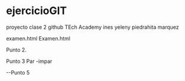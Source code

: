 # ejercicioGIT
proyecto clase 2 github TEch Academy
ines yeleny piedrahita marquez

examen.html
Examen.html

Punto 2.

<script>
var numero =5;
var factorial =1;
for (var i=numero; i>=1; i++)
{
    factorial = factorial*i;
}
console.log (factorial);
</script>

Punto 3 Par -impar
<script>
<function parlmpar( numero){
    var resultado =";
    if(numero%2 ==0) {
        resultado = 'Par';
    }else{
    resultado = 'impar';
    }
        {
            Console.log(resultado);
            return resultado;
        }
        
    }
}
<script>

 
    Punto 4
    <script tipye= "text/javascript">
        function palindromo(cadena) {
<Var>resultado = "La cadena\""+cadena+"\"\n";
    <var> cadenaOriginal = cadena.toLowerCase();
        var letrasEspacios =cadenaOriginal.split("");
        var cadenaSinEspacios = "";
        for (i in letrasEspacios) {
            if(letrasEspacios[i] != ""){
                cadenaSinEspacios +=letrasEspacios[i];
            }
            }
    Var letras =cadenaSinEspacios.split("");
    var letrasReves = cadenaSinEspacios.split("").reverse();
    
    var iguales = true;
    for(i in letras) {
        if(letras[i] ==letrasReves[i]){

        }
        Else [iguales = false;
    }
}
if (iguales) {
    resultado += "es un palindromo";
}

else {
    resultado += "no es palíndromo";
}

return resultado;
}
alert(palindromo("la ruta nos apaorto otro paso natural"));
alert(palindromo("Esta frase no se parece a ningun palindromo"));
</script>
    
--Punto 5 

<script>
    namespace Travel.DTO.Cliente
{
    public class Persona
    {
        private int edad; // { get; set; }
        private string nombre; // { get; set; }
       
        public string Nombre { get => nombre; set => nombre = value; }
        public int Edad { get => edad; set => edad = value; }
        public Persona(string Nombre, int Edad)
        {
            this.nombre = Nombre;
            this.edad = Edad;
        }

        public virtual string objDetalles()
        {
            string respuesta = "nombre:" + this.nombre + "edad:" + this.edad.ToString();
            Console.WriteLine(respuesta);
            return respuesta;
            
        }

    }


    public class Estudiante : Persona{
   private double calificacion { get; set; }
        public double Calificacion { get => calificacion; set => calificacion = value; }

        public Estudiante(string Nombre, int edad, double califi) {
            this.Nombre = Nombre;
            this.Edad = edad;
            this.calificacion = califi;
        }
        public  override string objDetalles()
        {
            //Console.log("nombre:" + this.nombre + "edad:" edad.toString() + "Calificacion: " + calificacion.toString());
            string respuesta = "nombre:" + this.Nombre + "edad:" + this.Edad.ToString() + "Calificacion: " + calificacion.ToString();
            Console.WriteLine(respuesta);
            return respuesta;
        }
    }

    public class Profesor : Persona
    {
        private string asignatura; //{ get; set; }
        private int nivel; // { get; set; }

            public string Asignatura { get => asignatura; set => asignatura = value; }
            public int Nivel { get => nivel; set => nivel = value; }
            public Profesor (string Nombre, int Edad, string Asignatura, int Nivel)
            {
                this.Nombre = Nombre;
                this.Edad = Edad;
                this.asignatura = Asignatura;
                this.nivel = Nivel;
            }
        public override string objDetalles()
        {
            
            string respuesta = "nombre:" + this.Nombre + "edad:" + this.Edad.ToString() + "asignatura: " + asignatura.ToString() + "nivel: " + nivel.ToString();
            Console.WriteLine(respuesta);
            return respuesta;
        }
    }
    public class Grupo {
        private Profesor profesor;
        private double promedio ;
        private List<Estudiante> students;
        public Grupo(Profesor profe, List<Estudiante> listEstudiantes) {
            this.profesor = profe;
            this.students = listEstudiantes;

        }
        public void Calificar() {
            foreach (var item in students) {
                Random ran = new Random();

                item.Calificacion = ran.Next(0, 10);
            }
        }
        public double Promedio() {
            double resultado = 0;
            foreach (var item in students) {
                resultado += item.Calificacion;
            }
            return resultado/ students.Count;
        }
        public void objDetalles()
        {
            profesor.objDetalles();
            foreach (var item in this.students) {
                item.objDetalles();
            }
           
        }

        public void ArregloEstudiantes() {
            List<Estudiante> estudiantes = new List<Estudiante>();
            estudiantes.Add(new Estudiante("Caros Sanchez", 69,0));
            estudiantes.Add(new Estudiante("Yeleny", 69, 0));
            estudiantes.Add(new Estudiante("Juan", 20, 0));
            estudiantes.Add(new Estudiante("Maria", 16, 0));
            estudiantes.Add(new Estudiante("Andres", 60, 0));
            estudiantes.Add(new Estudiante("mARLA", 70, 0));
        }
    }



    
}
</script>
    
